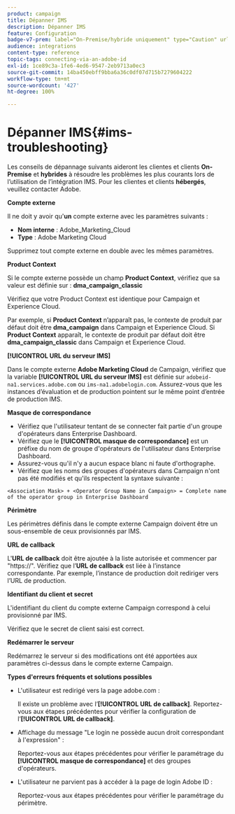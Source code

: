 ```yaml
---
product: campaign
title: Dépanner IMS
description: Dépanner IMS
feature: Configuration
badge-v7-prem: label="On-Premise/hybride uniquement" type="Caution" url="https://experienceleague.adobe.com/docs/campaign-classic/using/installing-campaign-classic/architecture-and-hosting-models/hosting-models-lp/hosting-models.html?lang=fr" tooltip="S’applique uniquement aux déploiements on-premise et hybrides"
audience: integrations
content-type: reference
topic-tags: connecting-via-an-adobe-id
exl-id: 1ce89c3a-1fe6-4ed6-9547-2eb9713a0ec3
source-git-commit: 14ba450ebff9bba6a36c0df07d715b7279604222
workflow-type: tm+mt
source-wordcount: '427'
ht-degree: 100%

---
```


# Dépanner IMS{#ims-troubleshooting}


Les conseils de dépannage suivants aideront les clientes et clients **On-Premise** et **hybrides** à résoudre les problèmes les plus courants lors de l’utilisation de l’intégration IMS. Pour les clientes et clients **hébergés**, veuillez contacter Adobe.

**Compte externe**

Il ne doit y avoir qu&#39;**un** compte externe avec les paramètres suivants :

* **Nom interne** : Adobe_Marketing_Cloud
* **Type** : Adobe Marketing Cloud

Supprimez tout compte externe en double avec les mêmes paramètres.

**Product Context**

Si le compte externe possède un champ **Product Context**, vérifiez que sa valeur est définie sur : **dma_campaign_classic**

Vérifiez que votre Product Context est identique pour Campaign et Experience Cloud.

Par exemple, si **Product Context** n’apparaît pas, le contexte de produit par défaut doit être **dma_campaign** dans Campaign et Experience Cloud. Si **Product Context** apparaît, le contexte de produit par défaut doit être **dma_campaign_classic** dans Campaign et Experience Cloud.

**[!UICONTROL URL du serveur IMS]**

Dans le compte externe **Adobe Marketing Cloud** de Campaign, vérifiez que la variable **[!UICONTROL URL du serveur IMS]** est définie sur `adobeid-na1.services.adobe.com` ou `ims-na1.adobelogin.com`. Assurez-vous que les instances d’évaluation et de production pointent sur le même point d’entrée de production IMS.

**Masque de correspondance**

* Vérifiez que l&#39;utilisateur tentant de se connecter fait partie d&#39;un groupe d&#39;opérateurs dans Enterprise Dashboard.
* Vérifiez que le **[!UICONTROL masque de correspondance]** est un préfixe du nom de groupe d&#39;opérateurs de l&#39;utilisateur dans Enterprise Dashboard.
* Assurez-vous qu&#39;il n&#39;y a aucun espace blanc ni faute d&#39;orthographe.
* Vérifiez que les noms des groupes d&#39;opérateurs dans Campaign n&#39;ont pas été modifiés et qu&#39;ils respectent la syntaxe suivante :

```
<Association Mask> + <Operator Group Name in Campaign> = Complete name of the operator group in Enterprise Dashboard
```

**Périmètre**

Les périmètres définis dans le compte externe Campaign doivent être un sous-ensemble de ceux provisionnés par IMS.

**URL de callback**

L&#39;**URL de callback** doit être ajoutée à la liste autorisée et commencer par &quot;https://&quot;. Vérifiez que l’**URL de callback** est liée à l’instance correspondante. Par exemple, l’instance de production doit rediriger vers l’URL de production.

**Identifiant du client et secret**

L&#39;identifiant du client du compte externe Campaign correspond à celui provisionné par IMS.

Vérifiez que le secret de client saisi est correct.

**Redémarrer le serveur**

Redémarrez le serveur si des modifications ont été apportées aux paramètres ci-dessus dans le compte externe Campaign.

**Types d&#39;erreurs fréquents et solutions possibles**

* L&#39;utilisateur est redirigé vers la page adobe.com :

  Il existe un problème avec l’**[!UICONTROL URL de callback]**. Reportez-vous aux étapes précédentes pour vérifier la configuration de l’**[!UICONTROL URL de callback]**.

* Affichage du message &quot;Le login ne possède aucun droit correspondant à l&#39;expression&quot; :

  Reportez-vous aux étapes précédentes pour vérifier le paramétrage du **[!UICONTROL masque de correspondance]** et des groupes d&#39;opérateurs.

* L&#39;utilisateur ne parvient pas à accéder à la page de login Adobe ID :

  Reportez-vous aux étapes précédentes pour vérifier le paramétrage du périmètre.
